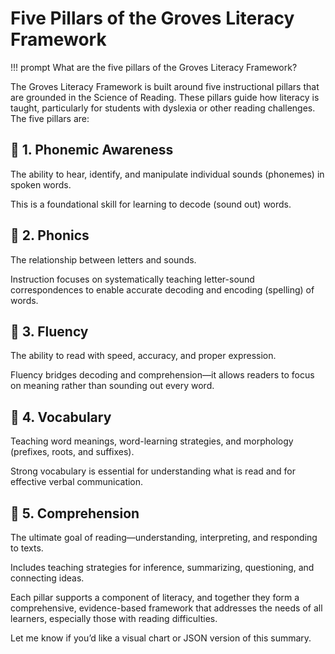 # Five Pillars of the Groves Literacy Framework

!!! prompt
    What are the five pillars of the Groves Literacy Framework?

The Groves Literacy Framework is built around five instructional pillars that are grounded in the Science of Reading. These pillars guide how literacy is taught, particularly for students with dyslexia or other reading challenges. The five pillars are:

## 🧱 1. Phonemic Awareness
The ability to hear, identify, and manipulate individual sounds (phonemes) in spoken words.

This is a foundational skill for learning to decode (sound out) words.

## 🔡 2. Phonics
The relationship between letters and sounds.

Instruction focuses on systematically teaching letter-sound correspondences to enable accurate decoding and encoding (spelling) of words.

## 📖 3. Fluency
The ability to read with speed, accuracy, and proper expression.

Fluency bridges decoding and comprehension—it allows readers to focus on meaning rather than sounding out every word.

## 🧠 4. Vocabulary
Teaching word meanings, word-learning strategies, and morphology (prefixes, roots, and suffixes).

Strong vocabulary is essential for understanding what is read and for effective verbal communication.

## 🧩 5. Comprehension
The ultimate goal of reading—understanding, interpreting, and responding to texts.

Includes teaching strategies for inference, summarizing, questioning, and connecting ideas.

Each pillar supports a component of literacy, and together they form a comprehensive, evidence-based framework that addresses the needs of all learners, especially those with reading difficulties.

Let me know if you’d like a visual chart or JSON version of this summary.